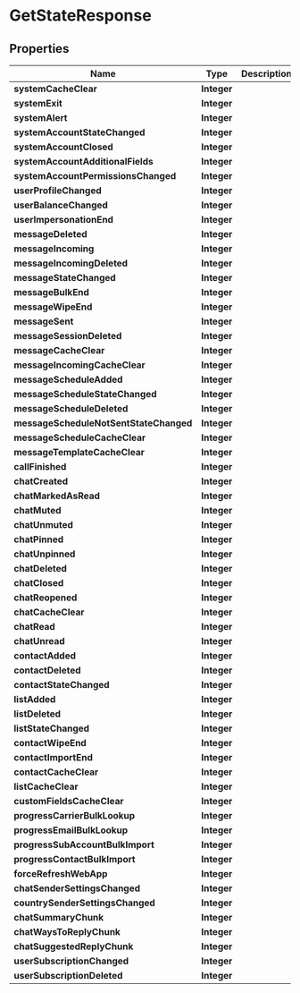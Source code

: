 
# GetStateResponse

## Properties
Name | Type | Description | Notes
------------ | ------------- | ------------- | -------------
**systemCacheClear** | **Integer** |  | 
**systemExit** | **Integer** |  | 
**systemAlert** | **Integer** |  | 
**systemAccountStateChanged** | **Integer** |  | 
**systemAccountClosed** | **Integer** |  | 
**systemAccountAdditionalFields** | **Integer** |  | 
**systemAccountPermissionsChanged** | **Integer** |  | 
**userProfileChanged** | **Integer** |  | 
**userBalanceChanged** | **Integer** |  | 
**userImpersonationEnd** | **Integer** |  | 
**messageDeleted** | **Integer** |  | 
**messageIncoming** | **Integer** |  | 
**messageIncomingDeleted** | **Integer** |  | 
**messageStateChanged** | **Integer** |  | 
**messageBulkEnd** | **Integer** |  | 
**messageWipeEnd** | **Integer** |  | 
**messageSent** | **Integer** |  | 
**messageSessionDeleted** | **Integer** |  | 
**messageCacheClear** | **Integer** |  | 
**messageIncomingCacheClear** | **Integer** |  | 
**messageScheduleAdded** | **Integer** |  | 
**messageScheduleStateChanged** | **Integer** |  | 
**messageScheduleDeleted** | **Integer** |  | 
**messageScheduleNotSentStateChanged** | **Integer** |  | 
**messageScheduleCacheClear** | **Integer** |  | 
**messageTemplateCacheClear** | **Integer** |  | 
**callFinished** | **Integer** |  | 
**chatCreated** | **Integer** |  | 
**chatMarkedAsRead** | **Integer** |  | 
**chatMuted** | **Integer** |  | 
**chatUnmuted** | **Integer** |  | 
**chatPinned** | **Integer** |  | 
**chatUnpinned** | **Integer** |  | 
**chatDeleted** | **Integer** |  | 
**chatClosed** | **Integer** |  | 
**chatReopened** | **Integer** |  | 
**chatCacheClear** | **Integer** |  | 
**chatRead** | **Integer** |  | 
**chatUnread** | **Integer** |  | 
**contactAdded** | **Integer** |  | 
**contactDeleted** | **Integer** |  | 
**contactStateChanged** | **Integer** |  | 
**listAdded** | **Integer** |  | 
**listDeleted** | **Integer** |  | 
**listStateChanged** | **Integer** |  | 
**contactWipeEnd** | **Integer** |  | 
**contactImportEnd** | **Integer** |  | 
**contactCacheClear** | **Integer** |  | 
**listCacheClear** | **Integer** |  | 
**customFieldsCacheClear** | **Integer** |  | 
**progressCarrierBulkLookup** | **Integer** |  | 
**progressEmailBulkLookup** | **Integer** |  | 
**progressSubAccountBulkImport** | **Integer** |  | 
**progressContactBulkImport** | **Integer** |  | 
**forceRefreshWebApp** | **Integer** |  | 
**chatSenderSettingsChanged** | **Integer** |  | 
**countrySenderSettingsChanged** | **Integer** |  | 
**chatSummaryChunk** | **Integer** |  | 
**chatWaysToReplyChunk** | **Integer** |  | 
**chatSuggestedReplyChunk** | **Integer** |  | 
**userSubscriptionChanged** | **Integer** |  | 
**userSubscriptionDeleted** | **Integer** |  | 




